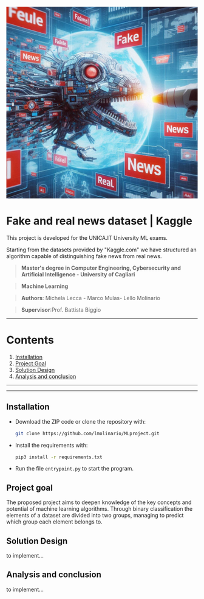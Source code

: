 ![Fake_Real_News_ML](./doc/fake_real_news_AI.jpeg "Fake and real news dataset | Kaggle")
# Fake and real news dataset | Kaggle
This project is developed for the UNICA.IT University ML exams. 

Starting from the datasets provided by "Kaggle.com" we have structured an algorithm capable of distinguishing fake news from real news.


> **Master's degree in Computer Engineering, Cybersecurity and Artificial Intelligence - University of Cagliari**

> **Machine Learning**

> **Authors**: Michela Lecca - Marco Mulas- Lello Molinario

> **Supervisor**:Prof. Battista Biggio 

***
# Contents
1. [Installation](#installation)
2. [Project Goal](#project-goal)
3. [Solution Design](#solution-design)
4. [Analysis and conclusion](#Analysis-and-conclusion)

***
***

## Installation

- Download the ZIP code or clone the repository with:
  ```bash
  git clone https://github.com/lmolinario/MLproject.git
  ```
- Install the requirements with:

  ```bash
  pip3 install -r requirements.txt
  ```
- Run the file `entrypoint.py` to start the program.

## Project goal
The proposed project aims to deepen knowledge of the key concepts and potential of machine learning algorithms. 
Through binary classification the elements of a dataset are divided into two groups, managing to predict which group each element belongs to.

## Solution Design
to implement...


## Analysis and conclusion
to implement...

